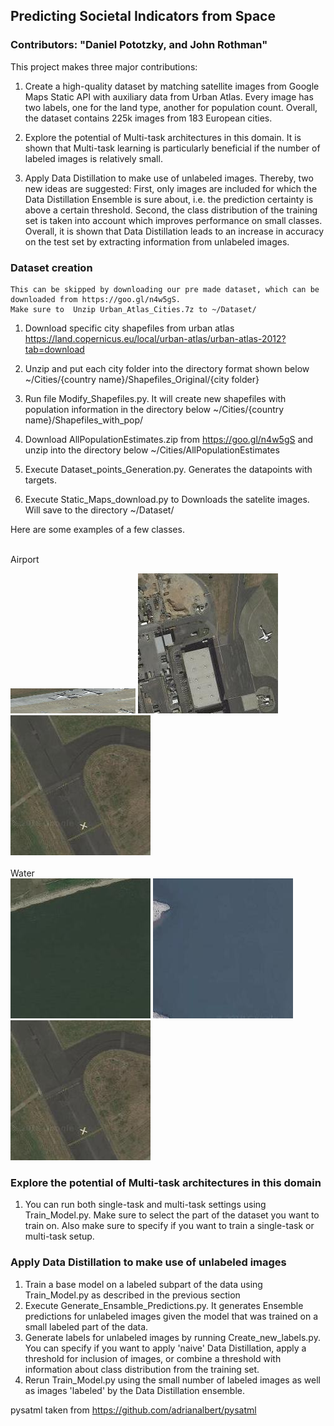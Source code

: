 
## Predicting Societal Indicators from Space
### Contributors: "Daniel Pototzky, and John Rothman"

This project makes three major contributions:
1. Create a high-quality dataset by matching satellite images from Google Maps Static API with auxiliary data from Urban Atlas. Every image has two labels, one for the land type, another for population count. Overall, the dataset contains 225k images from 183 European cities.

2. Explore the potential of Multi-task architectures in this domain. It is shown that Multi-task learning is particularly beneficial if the number of labeled images is relatively small.

3. Apply Data Distillation to make use of unlabeled images. Thereby, two new ideas are suggested: First, only images are included for which the Data Distillation Ensemble is sure about, i.e. the prediction certainty is above a certain threshold. Second, the class distribution of the training set is taken into account which improves performance on small classes. Overall, it is shown that Data Distillation leads to an increase in accuracy on the test set by extracting information from unlabeled images.


### Dataset creation
    This can be skipped by downloading our pre made dataset, which can be downloaded from https://goo.gl/n4w5gS. 
    Make sure to  Unzip Urban_Atlas_Cities.7z to ~/Dataset/

 1) Download specific city shapefiles from urban atlas 
	https://land.copernicus.eu/local/urban-atlas/urban-atlas-2012?tab=download
	
2) Unzip and put each city folder into the directory format shown below
	~/Cities/{country name}/Shapefiles_Original/{city folder}

 3) Run file Modify_Shapefiles.py. It will create new shapefiles with population information in the directory below 
	~/Cities/{country name}/Shapefiles_with_pop/
	
4) Download AllPopulationEstimates.zip from https://goo.gl/n4w5gS and unzip into the directory below
	~/Cities/AllPopulationEstimates

 5) Execute Dataset_points_Generation.py. Generates the datapoints with targets.

6) Execute Static_Maps_download.py to Downloads the satelite images. Will save to the directory ~/Dataset/

Here are some examples of a few classes.<br><br>

Airport
<div class="row">
  <div class="column">
	  <img src=Dataset/Germany/images/DE011L1_DUSSELDORF/51.284446_6.771030.jpg width="200" height="40">
	  <img src=Dataset/Germany/images/DE011L1_DUSSELDORF/51.276106_6.751596.jpg>
	  <img src=Dataset/Germany/images/DE011L1_DUSSELDORF/51.285025_6.748615.jpg>
  </div>
</div>

<br>
Water
<div class="row">
  <div class="column">
	  <img src=Dataset/Germany/images/DE011L1_DUSSELDORF/51.229189_6.730385.jpg>
	  <img src=Dataset/Germany/images/DE011L1_DUSSELDORF/51.202616_6.730954.jpg>
	  <img src=Dataset/Germany/images/DE011L1_DUSSELDORF/51.285025_6.748615.jpg>
  </div>
</div>



### Explore the potential of Multi-task architectures in this domain

1) You can run both single-task and multi-task settings using Train_Model.py. Make sure to select the part of the dataset you want to train on. Also make sure to specify if you want to train a single-task or multi-task setup.

### Apply Data Distillation to make use of unlabeled images

 1) Train a base model on a labeled subpart of the data using Train_Model.py as described in the previous section
 2) Execute Generate_Ensamble_Predictions.py.  It generates Ensemble predictions for unlabeled images given the model that was trained on a small labeled part of the data.
 3) Generate labels for unlabeled images by running Create_new_labels.py. You can specify if you want to apply 'naive' Data Distillation, apply a threshold for inclusion of images, or combine a threshold with information about class distribution from the training set.
 4) Rerun Train_Model.py using the small number of labeled images as well as images 'labeled' by the Data Distillation ensemble. 


pysatml taken from https://github.com/adrianalbert/pysatml <br/>
